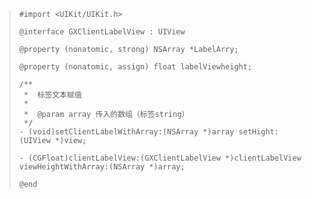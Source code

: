 > ```
> #import <UIKit/UIKit.h>
>
> @interface GXClientLabelView : UIView
>
> @property (nonatomic, strong) NSArray *LabelArry;
>
> @property (nonatomic, assign) float labelViewheight;
>
> /**
>  *  标签文本赋值
>  *
>  *  @param array 传入的数组（标签string）
>  */
> - (void)setClientLabelWithArray:(NSArray *)array setHight:(UIView *)view;
>
> - (CGFloat)clientLabelView:(GXClientLabelView *)clientLabelView viewHeightWithArray:(NSArray *)array;
>
> @end
> ```



